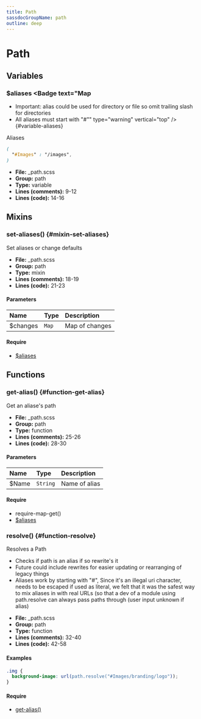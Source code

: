 ```yaml
---
title: Path
sassdocGroupName: path
outline: deep
---
```



# Path





## Variables




###  $aliases <Badge text="variable" type="tip" vertical="top" /><Badge text="Map
- Important: alias could be used for directory or file so omit trailing slash for directories
- All aliases must start with "#"" type="warning" vertical="top" />  {#variable-aliases} 

  

Aliases 
    
    

``` scss
(
  "#Images" : "/images",
)
```
  


<SassdocDetails summaryText="Meta Information">

- **File:** _path.scss
- **Group:** path
- **Type:** variable
- **Lines (comments):** 9-12
- **Lines (code):** 14-16

</SassdocDetails>
    
    
  

## Mixins




###  set-aliases() <Badge text="mixin" type="tip" vertical="top" />  {#mixin-set-aliases} 

  

Set aliases or change defaults
    
    


<SassdocDetails summaryText="Meta Information">

- **File:** _path.scss
- **Group:** path
- **Type:** mixin
- **Lines (comments):** 18-19
- **Lines (code):** 21-23

</SassdocDetails>
    
    

#### Parameters


|Name|Type|Description|
|:--|:--|:--|
|$changes|`Map`|Map of changes|

    

#### Require

- [$aliases](/scss/core/path/#variable-aliases)
  
  

## Functions




###  get-alias() <Badge text="function" type="tip" vertical="top" />  {#function-get-alias} 

  

Get an aliase's path
    
    


<SassdocDetails summaryText="Meta Information">

- **File:** _path.scss
- **Group:** path
- **Type:** function
- **Lines (comments):** 25-26
- **Lines (code):** 28-30

</SassdocDetails>
    
    

#### Parameters


|Name|Type|Description|
|:--|:--|:--|
|$Name|`String`|Name of alias|

    

#### Require

- require-map-get()
- [$aliases](/scss/core/path/#variable-aliases)
  


###  resolve() <Badge text="function" type="tip" vertical="top" />  {#function-resolve} 

  

Resolves a Path 
- Checks if path is an alias if so rewrite's it
- Future could include rewrites for easier updating or rearranging of legacy things
- Aliases work by starting with "#", Since it's an illegal uri character, needs to be escaped if used as literal, we felt that it was the safest way to mix aliases in with real URLs (so that a dev of a module using path.resolve can always pass paths through (user input unknown if alias)
    
    


<SassdocDetails summaryText="Meta Information">

- **File:** _path.scss
- **Group:** path
- **Type:** function
- **Lines (comments):** 32-40
- **Lines (code):** 42-58

</SassdocDetails>
    
    

#### Examples

      


``` scss
.img {
  background-image: url(path.resolve("#Images/branding/logo"));
}
```
  



      

#### Require

- [get-alias()](/scss/core/path/#function-get-alias)
  
  


<script>

  import SassdocPreview from "@ulu/vitepress-sassdoc/lib/assets/components/SassdocPreview.vue";
  import SassdocDetails from "@ulu/vitepress-sassdoc/lib/assets/components/SassdocDetails.vue";
  const sassdocGroup = [{"groupName":"path","id":"variable-aliases","uid":"path-variable-aliases","title":"$aliases","groupPath":"/scss/core/path/","path":"/scss/core/path/#variable-aliases"},{"groupName":"path","id":"mixin-set-aliases","uid":"path-mixin-set-aliases","title":"set-aliases()","groupPath":"/scss/core/path/","path":"/scss/core/path/#mixin-set-aliases"},{"groupName":"path","id":"function-get-alias","uid":"path-function-get-alias","title":"get-alias()","groupPath":"/scss/core/path/","path":"/scss/core/path/#function-get-alias"},{"groupName":"path","id":"function-resolve","uid":"path-function-resolve","title":"resolve()","groupPath":"/scss/core/path/","path":"/scss/core/path/#function-resolve","previewsByIndex":{}}];
  export default {
    components: {
      SassdocPreview,
      SassdocDetails
    },
    provide: {
      getSassdocItem(uid) {
        return sassdocGroup.find(item => item.uid === uid);
      },
      getSassdocGroup() {
        return sassdocGroup;
      },
      sassdocPreviewOptions: JSON.parse(
        decodeURIComponent(
          `%7B%22previewStyles%22%3A%22%5Cn%20%20%20%20height%3A%2020em%3B%5Cn%20%20%20%20width%3A%20100%25%3B%5Cn%20%20%20%20border%3A%20none%3B%5Cn%20%20%20%20background-color%3A%20%23f9f9f9%3B%5Cn%20%20%20%20border-radius%3A%206px%3B%5Cn%20%20%20%20padding%3A%2012px%3B%5Cn%20%20%20%20margin%3A%201.5em%200%3B%5Cn%20%20%22%2C%22previewHead%22%3A%22%5Cn%20%20%20%20%3Ctitle%3EULU%20Example%3C%2Ftitle%3E%20%5Cn%20%20%20%20%3Cmeta%20charset%3D%5C%22utf-8%5C%22%3E%20%5Cn%20%20%20%20%3Cmeta%20name%3D%5C%22viewport%5C%22%20content%3D%5C%22width%3Ddevice-width%2C%20initial-scale%3D1%5C%22%3E%20%5Cn%20%20%20%20%3Clink%20rel%3D%5C%22stylesheet%5C%22%20href%3D%5C%22%2Ffrontend%2Fulu-frontend.min.css%5C%22%3E%5Cn%20%20%22%2C%22previewScripts%22%3A%22%5Cn%20%20%20%20%3Cscript%20src%3D%5C%22%2Ffrontend%2Fulu-frontend.min.js%5C%22%3E%3C%2Fscript%3E%5Cn%20%20%22%7D`
        )
      )
    }
  }

</script>  
  
  